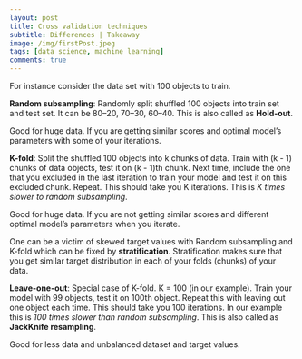 ```yaml
---
layout: post
title: Cross validation techniques
subtitle: Differences | Takeaway
image: /img/firstPost.jpeg
tags: [data science, machine learning]
comments: true
---
```


For instance consider the data set with 100 objects to train.

**Random subsampling**: Randomly split shuffled 100 objects into train set and test set. It can be 80–20, 70–30, 60–40. This is also called as **Hold-out**.

Good for huge data. If you are getting similar scores and optimal model’s parameters with some of your iterations.

**K-fold**: Split the shuffled 100 objects into k chunks of data. Train with (k - 1) chunks of data objects, test it on (k - 1)th chunk. Next time, include the one that you excluded in the last iteration to train your model and test it on this excluded chunk. Repeat. This should take you K iterations. This is *K times slower to random subsampling*.

Good for huge data. If you are not getting similar scores and different optimal model’s parameters when you iterate.

One can be a victim of skewed target values with Random subsampling and K-fold which can be fixed by **stratification**. Stratification makes sure that you get similar target distribution in each of your folds (chunks) of your data.

**Leave-one-out**: Special case of K-fold. K = 100 (in our example). Train your model with 99 objects, test it on 100th object. Repeat this with leaving out one object each time. This should take you 100 iterations. In our example this is *100 times slower than random subsampling*. This is also called as **JackKnife resampling**. 

Good for less data and unbalanced dataset and target values.
